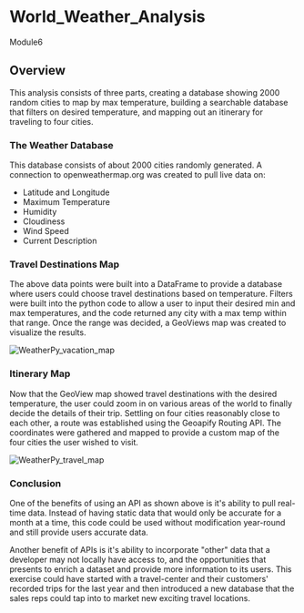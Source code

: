 # World_Weather_Analysis
Module6

## Overview
This analysis consists of three parts, creating a database showing 2000 random cities to map by max temperature, building a searchable database that filters on desired temperature, and mapping out an itinerary for traveling to four cities.

### The Weather Database
This database consists of about 2000 cities randomly generated. A connection to openweathermap.org was created to pull live data on:
- Latitude and Longitude
- Maximum Temperature
- Humidity
- Cloudiness
- Wind Speed
- Current Description

### Travel Destinations Map
The above data points were built into a DataFrame to provide a database where users could choose travel destinations based on temperature. Filters were built into the python code to allow a user to input their desired min and max temperatures, and the code returned any city with a max temp within that range. Once the range was decided, a GeoViews map was created to visualize the results. 

![WeatherPy_vacation_map](https://user-images.githubusercontent.com/114450503/207230809-af14b702-18c0-40da-8523-71d2b0f17c8d.png)

### Itinerary Map
Now that the GeoView map showed travel destinations with the desired temperature, the user could zoom in on various areas of the world to finally decide the details of their trip. Settling on four cities reasonably close to each other, a route was established using the Geoapify Routing API. The coordinates were gathered and mapped to provide a custom map of the four cities the user wished to visit. 

![WeatherPy_travel_map](https://user-images.githubusercontent.com/114450503/207231363-b82a9f51-6b1d-42cf-bd47-afceddca231a.png)

### Conclusion
One of the benefits of using an API as shown above is it's ability to pull real-time data. Instead of having static data that would only be accurate for a month at a time, this code could be used without modification year-round and still provide users accurate data. 

Another benefit of APIs is it's ability to incorporate "other" data that a developer may not locally have access to, and the opportunities that presents to enrich a dataset and provide more information to its users. This exercise could have started with a travel-center and their customers' recorded trips for the last year and then introduced a new database that the sales reps could tap into to market new exciting travel locations. 
